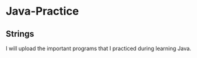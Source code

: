 # Java-Practice


## Strings

I will upload the important programs that I practiced during learning Java.
